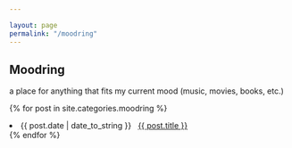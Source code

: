 ```yaml
---

layout: page
permalink: "/moodring"
---
```


## Moodring

a place for anything that fits my current mood (music, movies, books, etc.)

{% for post in site.categories.moodring %}
 <li><span>{{ post.date | date_to_string }}</span> &nbsp; <a href="{{ post.url }}">{{ post.title }}</a></li>
{% endfor %}